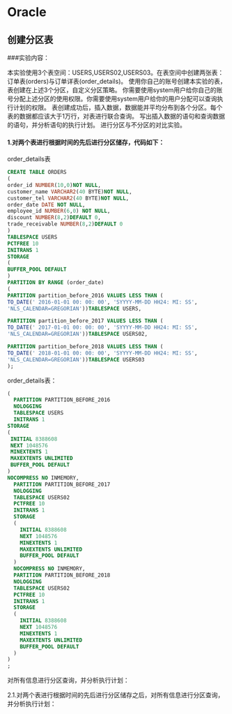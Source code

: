 
# Oracle

## 创建分区表

###实验内容：

本实验使用3个表空间：USERS,USERS02,USERS03。在表空间中创建两张表：订单表(orders)与订单详表(order_details)。
使用你自己的账号创建本实验的表，表创建在上述3个分区，自定义分区策略。
你需要使用system用户给你自己的账号分配上述分区的使用权限。你需要使用system用户给你的用户分配可以查询执行计划的权限。
表创建成功后，插入数据，数据能并平均分布到各个分区。每个表的数据都应该大于1万行，对表进行联合查询。
写出插入数据的语句和查询数据的语句，并分析语句的执行计划。
进行分区与不分区的对比实验。


#### 1.对两个表进行根据时间的先后进行分区储存，代码如下：
order_details表
```sql
CREATE TABLE ORDERS
(
order_id NUMBER(10,0)NOT NULL,
customer_name VARCHAR2(40 BYTE)NOT NULL,
customer_tel VARCHAR2(40 BYTE)NOT NULL,
order_date DATE NOT NULL,
employee_id NUMBER(6,0) NOT NULL,
discount NUMBER(8,2)DEFAULT 0,
trade_receivable NUMBER(8,2)DEFAULT 0
)
TABLESPACE USERS
PCTFREE 10
INITRANS 1
STORAGE
(
BUFFER_POOL DEFAULT
)
PARTITION BY RANGE (order_date)  
(
PARTITION partition_before_2016 VALUES LESS THAN (
TO_DATE(' 2016-01-01 00: 00: 00', 'SYYYY-MM-DD HH24: MI: SS',
'NLS_CALENDAR=GREGORIAN'))TABLESPACE USERS,

PARTITION partition_before_2017 VALUES LESS THAN (
TO_DATE(' 2017-01-01 00: 00: 00', 'SYYYY-MM-DD HH24: MI: SS',
'NLS_CALENDAR=GREGORIAN'))TABLESPACE USERS02,

PARTITION partition_before_2018 VALUES LESS THAN (
TO_DATE(' 2018-01-01 00: 00: 00', 'SYYYY-MM-DD HH24: MI: SS',
'NLS_CALENDAR=GREGORIAN'))TABLESPACE USERS03
);
```

order_details表：
```sql
(
  PARTITION PARTITION_BEFORE_2016
  NOLOGGING
  TABLESPACE USERS
  INITRANS 1
STORAGE
(
 INITIAL 8388608
 NEXT 1048576
 MINEXTENTS 1
 MAXEXTENTS UNLIMITED
 BUFFER_POOL DEFAULT
)
NOCOMPRESS NO INMEMORY,
  PARTITION PARTITION_BEFORE_2017
  NOLOGGING
  TABLESPACE USERS02
  PCTFREE 10
  INITRANS 1
  STORAGE
  (
    INITIAL 8388608
    NEXT 1048576
    MINEXTENTS 1
    MAXEXTENTS UNLIMITED
    BUFFER_POOL DEFAULT
  )
  NOCOMPRESS NO INMEMORY,
  PARTITION PARTITION_BEFORE_2018
  NOLOGGING
  TABLESPACE USERS02
  PCTFREE 10
  INITRANS 1
  STORAGE
  (
    INITIAL 8388608
    NEXT 1048576
    MINEXTENTS 1
    MAXEXTENTS UNLIMITED
    BUFFER_POOL DEFAULT
  )
)
;
```
对所有信息进行分区查询，并分析执行计划：


2.1.对两个表进行根据时间的先后进行分区储存之后，对所有信息进行分区查询，并分析执行计划：
